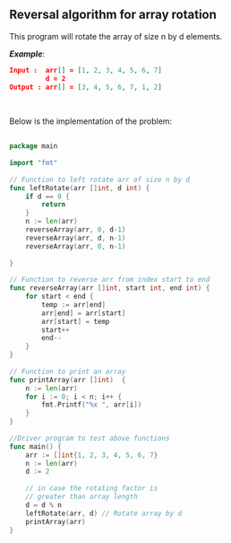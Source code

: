 ## Reversal algorithm for array rotation

This program will rotate the array of size n by d elements.


***Example***:

```json
Input :  arr[] = [1, 2, 3, 4, 5, 6, 7]
         d = 2
Output : arr[] = [3, 4, 5, 6, 7, 1, 2] 
```


&nbsp;


Below is the implementation of the problem:

```go
 
package main
 
import "fmt"
 
// Function to left rotate arr of size n by d
func leftRotate(arr []int, d int) {
    if d == 0 {
        return
    }
    n := len(arr)
    reverseArray(arr, 0, d-1)
    reverseArray(arr, d, n-1)
    reverseArray(arr, 0, n-1)
 
}
 
// Function to reverse arr from index start to end
func reverseArray(arr []int, start int, end int) {
    for start < end {
        temp := arr[end]
        arr[end] = arr[start]
        arr[start] = temp
        start++
        end--
    }
}
 
// Function to print an array
func printArray(arr []int)  {
    n := len(arr)
    for i := 0; i < n; i++ {
        fmt.Printf("%x ", arr[i])
    }
}
 
//Driver program to test above functions
func main() {
    arr := []int{1, 2, 3, 4, 5, 6, 7}
    n := len(arr)
    d := 2
 
    // in case the rotating factor is
    // greater than array length
    d = d % n
    leftRotate(arr, d) // Rotate array by d
    printArray(arr)
}
```
